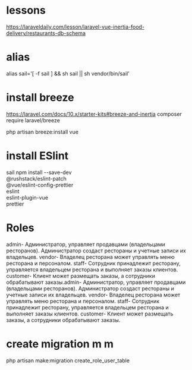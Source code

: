 # lessons
https://laraveldaily.com/lesson/laravel-vue-inertia-food-delivery/restaurants-db-schema
# alias 
alias sail='[ -f sail ] && sh sail || sh vendor/bin/sail'
# install breeze
https://laravel.com/docs/10.x/starter-kits#breeze-and-inertia
composer require laravel/breeze

php artisan breeze:install vue

# install ESlint
sail npm install --save-dev \
@rushstack/eslint-patch \
@vue/eslint-config-prettier \
eslint \
eslint-plugin-vue \
prettier

# Roles
admin- Администратор, управляет продавцами (владельцами ресторанов). Администратор создаст рестораны и учетные записи их владельцев.
vendor- Владелец ресторана может управлять меню ресторана и персоналом.
staff- Сотрудник принадлежит ресторану, управляется владельцем ресторана и выполняет заказы клиентов.
customer- Клиент может размещать заказы, а сотрудники обрабатывают заказы.admin- Администратор, управляет продавцами (владельцами ресторанов). Администратор создаст рестораны и учетные записи их владельцев.
vendor- Владелец ресторана может управлять меню ресторана и персоналом.
staff- Сотрудник принадлежит ресторану, управляется владельцем ресторана и выполняет заказы клиентов.
customer- Клиент может размещать заказы, а сотрудники обрабатывают заказы.

# create migration m m
php artisan make:migration create_role_user_table
